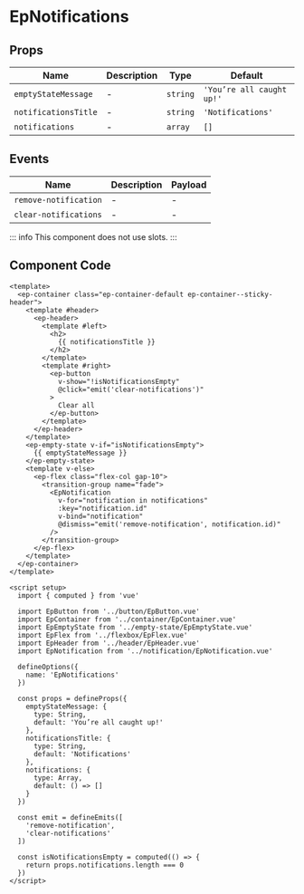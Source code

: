 # EpNotifications



## Props
| Name | Description | Type | Default |
|------|-------------|------|---------|
| `emptyStateMessage` | - | `string` | `'You’re all caught up!'` |
| `notificationsTitle` | - | `string` | `'Notifications'` |
| `notifications` | - | `array` | `[]` |

## Events
| Name    | Description                 | Payload    |
|---------|-----------------------------|------------|
| `remove-notification` | - | - |
| `clear-notifications` | - | - |


::: info
This component does not use slots.
:::

## Component Code

```vue
<template>
  <ep-container class="ep-container-default ep-container--sticky-header">
    <template #header>
      <ep-header>
        <template #left>
          <h2>
            {{ notificationsTitle }}
          </h2>
        </template>
        <template #right>
          <ep-button
            v-show="!isNotificationsEmpty"
            @click="emit('clear-notifications')"
          >
            Clear all
          </ep-button>
        </template>
      </ep-header>
    </template>
    <ep-empty-state v-if="isNotificationsEmpty">
      {{ emptyStateMessage }}
    </ep-empty-state>
    <template v-else>
      <ep-flex class="flex-col gap-10">
        <transition-group name="fade">
          <EpNotification
            v-for="notification in notifications"
            :key="notification.id"
            v-bind="notification"
            @dismiss="emit('remove-notification', notification.id)"
          />
        </transition-group>
      </ep-flex>
    </template>
  </ep-container>
</template>

<script setup>
  import { computed } from 'vue'

  import EpButton from '../button/EpButton.vue'
  import EpContainer from '../container/EpContainer.vue'
  import EpEmptyState from '../empty-state/EpEmptyState.vue'
  import EpFlex from '../flexbox/EpFlex.vue'
  import EpHeader from '../header/EpHeader.vue'
  import EpNotification from '../notification/EpNotification.vue'

  defineOptions({
    name: 'EpNotifications'
  })

  const props = defineProps({
    emptyStateMessage: {
      type: String,
      default: 'You’re all caught up!'
    },
    notificationsTitle: {
      type: String,
      default: 'Notifications'
    },
    notifications: {
      type: Array,
      default: () => []
    }
  })

  const emit = defineEmits([
    'remove-notification',
    'clear-notifications'
  ])

  const isNotificationsEmpty = computed(() => {
    return props.notifications.length === 0
  })
</script>

```
